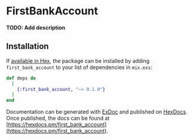 # FirstBankAccount

**TODO: Add description**

## Installation

If [available in Hex](https://hex.pm/docs/publish), the package can be installed
by adding `first_bank_account` to your list of dependencies in `mix.exs`:

```elixir
def deps do
  [
    {:first_bank_account, "~> 0.1.0"}
  ]
end
```

Documentation can be generated with [ExDoc](https://github.com/elixir-lang/ex_doc)
and published on [HexDocs](https://hexdocs.pm). Once published, the docs can
be found at [https://hexdocs.pm/first_bank_account](https://hexdocs.pm/first_bank_account).

